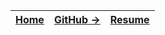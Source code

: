 | [Home](/index.html) | [GitHub →](http://github.com/timtraversy) | [Resume](/resume.html) |
| ------------------- | ----------------------------------------- | ---------------------- |